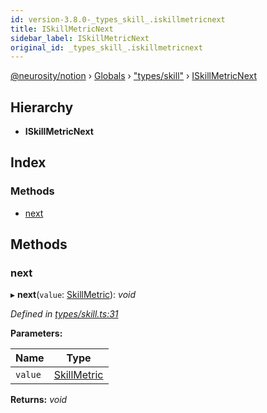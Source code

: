 ```yaml
---
id: version-3.8.0-_types_skill_.iskillmetricnext
title: ISkillMetricNext
sidebar_label: ISkillMetricNext
original_id: _types_skill_.iskillmetricnext
---
```


[@neurosity/notion](../index.md) › [Globals](../globals.md) › ["types/skill"](../modules/_types_skill_.md) › [ISkillMetricNext](_types_skill_.iskillmetricnext.md)

## Hierarchy

* **ISkillMetricNext**

## Index

### Methods

* [next](_types_skill_.iskillmetricnext.md#next)

## Methods

###  next

▸ **next**(`value`: [SkillMetric](../modules/_types_skill_.md#skillmetric)): *void*

*Defined in [types/skill.ts:31](https://github.com/neurosity/notion-js/blob/58d781f/src/types/skill.ts#L31)*

**Parameters:**

Name | Type |
------ | ------ |
`value` | [SkillMetric](../modules/_types_skill_.md#skillmetric) |

**Returns:** *void*
